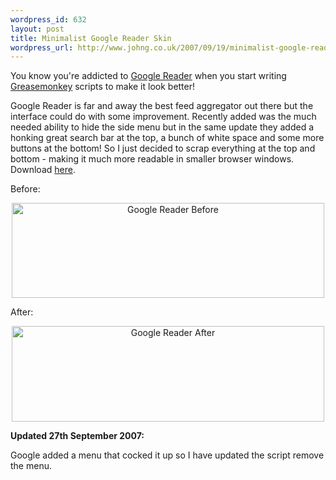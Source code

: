```yaml
--- 
wordpress_id: 632
layout: post
title: Minimalist Google Reader Skin
wordpress_url: http://www.johng.co.uk/2007/09/19/minimalist-google-reader-skin/
---
```

You know you're addicted to <a href="http://www.google.com/reader/">Google Reader</a> when you start writing <a href="http://www.greasespot.net/">Greasemonkey</a> scripts to make it look better!

Google Reader is far and away the best feed aggregator out there but the interface could do with some improvement. Recently added was the much needed ability to hide the side menu but in the same update they added a honking great search bar at the top, a bunch of white space and some more buttons at the bottom! So I just decided to scrap everything at the top and bottom - making it much more readable in smaller browser windows. Download <a href="http://johng.co.uk/downloads/gReaderMinimal.user.js">here</a>.

Before:

<a href="http://www.johng.co.uk/wp-content/uploads/2007/09/reader_before.png" title="Google Reader Before"></a>
<p style="text-align: center"><a href="http://www.johng.co.uk/wp-content/uploads/2007/09/reader_before.png" title="Google Reader Before"><img src="http://www.johng.co.uk/wp-content/uploads/2007/09/reader_before.png" ilo-full-src="http://www.johng.co.uk/wp-content/uploads/2007/09/reader_before.png" alt="Google Reader Before" height="152" width="500" /></a></p>
After:

<a href="http://www.johng.co.uk/wp-content/uploads/2007/09/reader_after.png" title="Google Reader After"></a>
<p style="text-align: center"><a href="http://www.johng.co.uk/wp-content/uploads/2007/09/reader_after.png" title="Google Reader After"><img src="http://www.johng.co.uk/wp-content/uploads/2007/09/reader_after.png" ilo-full-src="http://www.johng.co.uk/wp-content/uploads/2007/09/reader_after.png" alt="Google Reader After" height="153" width="500" /></a></p>
<p style="text-align: left" align="left"><strong>Updated 27th September 2007:</strong></p>
<p style="text-align: left" align="left">Google added a menu that cocked it up so I have updated the script remove the menu.</p>
